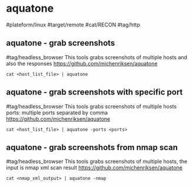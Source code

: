 # aquatone
#plateform/linux #target/remote #cat/RECON #tag/http

## aquatone - grab screenshots
#tag/headless_browser
This tools grabs screenshots of multiple hosts and also the responses
https://github.com/michenriksen/aquatone
```
cat <host_list_file> | aquatone 
```

## aquatone - grab screenshots with specific port
#tag/headless_browser
This tools grabs screenshots of multiple hosts ports: multiple ports separated by comma 
https://github.com/michenriksen/aquatone

```
cat <host_list_file> | aquatone -ports <ports>
```

## aquatone - grab screenshots from nmap scan
#tag/headless_browser
This tools grabs screenshots of multiple hosts, the input is nmap xml scan result 
https://github.com/michenriksen/aquatone

```
cat <nmap_xml_output> | aquatone -nmap
```
